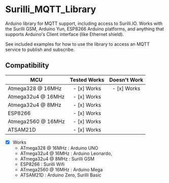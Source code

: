 
# Surilli_MQTT_Library 

Arduino library for MQTT support, including access to Surilli.IO. Works with
the Surilli GSM, Arduino Yun, ESP8266 Arduino platforms, and anything that supports
Arduino's Client interface (like Ethernet shield).

See included examples for how to use the library to access an MQTT service to
publish and subscribe.

<!-- START COMPATIBILITY TABLE -->

## Compatibility

MCU                | Tested Works | Doesn't Work|
------------------ | :----------: | :----------:|
Atmega328 @ 16MHz  |- [x] Works   |    - [x] Works          |     
Atmega32u4 @ 16MHz |- [x] Works  |             |    
Atmega32u4 @ 8MHz  |- [x] Works  |             |    
ESP8266            |- [x] Works  |             |   
Atmega2560 @ 16MHz |- [x] Works  |             |           
ATSAM21D           |- [x] Works  |             |                                
- [x] Works 
  * ATmega328 @ 16MHz : Arduino UNO
  * ATmega32u4 @ 16MHz : Arduino Leonardo,
  * ATmega32u4 @ 8MHz : Surilli GSM
  * ESP8266 : Surilli Wifi
  * ATmega2560 @ 16MHz : Arduino Mega
  * ATSAM21D : Arduino Zero, Surilli Basic

<!-- END COMPATIBILITY TABLE -->
